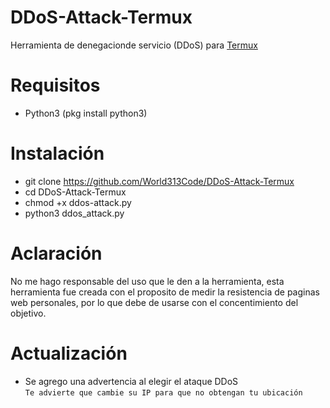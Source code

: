 # DDoS-Attack-Termux
Herramienta de denegacionde servicio (DDoS) para [Termux](https://play.google.com/store/apps/details?id=com.termux)

# Requisitos
* Python3
(pkg install python3)

# Instalación
* git clone https://github.com/World313Code/DDoS-Attack-Termux
* cd DDoS-Attack-Termux
* chmod +x ddos-attack.py
* python3 ddos_attack.py
# Aclaración
No me hago responsable del uso que le den a la herramienta, esta herramienta fue creada con el proposito de medir la resistencia de paginas web personales,  por lo que debe de usarse con el concentimiento del objetivo.
# Actualización
* Se agrego una advertencia al elegir el ataque DDoS<br>
```Te advierte que cambie su IP para que no obtengan tu ubicación```
